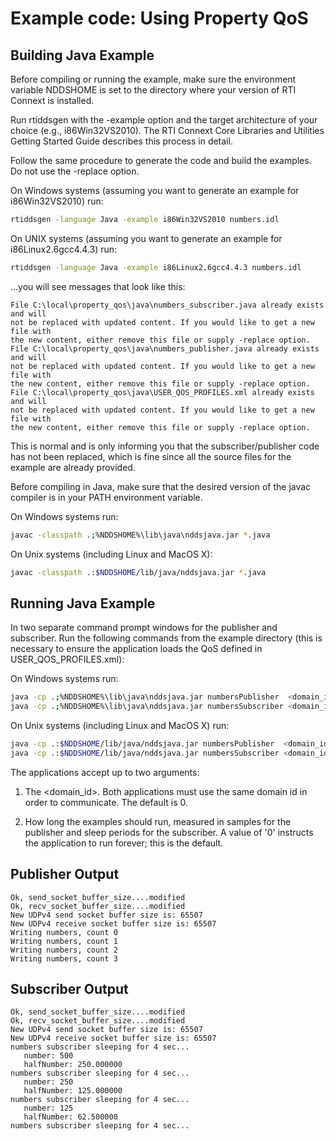 # Example code: Using Property QoS

## Building Java Example

Before compiling or running the example, make sure the environment variable
NDDSHOME is set to the directory where your version of RTI Connext is installed.

Run rtiddsgen with the -example option and the target architecture of your
choice (e.g., i86Win32VS2010). The RTI Connext Core Libraries and Utilities
Getting Started Guide describes this process in detail.

Follow the same procedure to generate the code and build the examples. Do not
use the -replace option.

On Windows systems (assuming you want to generate an example for i86Win32VS2010)
run:

```sh
rtiddsgen -language Java -example i86Win32VS2010 numbers.idl
```

On UNIX systems (assuming you want to generate an example for
i86Linux2.6gcc4.4.3) run:

```sh
rtiddsgen -language Java -example i86Linux2.6gcc4.4.3 numbers.idl
```

...you will see messages that look like this:

```plaintext
File C:\local\property_qos\java\numbers_subscriber.java already exists and will
not be replaced with updated content. If you would like to get a new file with
the new content, either remove this file or supply -replace option.
File C:\local\property_qos\java\numbers_publisher.java already exists and will
not be replaced with updated content. If you would like to get a new file with
the new content, either remove this file or supply -replace option.
File C:\local\property_qos\java\USER_QOS_PROFILES.xml already exists and will
not be replaced with updated content. If you would like to get a new file with
the new content, either remove this file or supply -replace option.
```

This is normal and is only informing you that the subscriber/publisher code has
not been replaced, which is fine since all the source files for the example are
already provided.

Before compiling in Java, make sure that the desired version of the javac
compiler is in your PATH environment variable.

On Windows systems run:

```sh
javac -classpath .;%NDDSHOME%\lib\java\nddsjava.jar *.java
```

On Unix systems (including Linux and MacOS X):

```sh
javac -classpath .:$NDDSHOME/lib/java/nddsjava.jar *.java
```

## Running Java Example

In two separate command prompt windows for the publisher and subscriber. Run the
following commands from the example directory (this is necessary to ensure the
application loads the QoS defined in USER_QOS_PROFILES.xml):

On Windows systems run:

```sh
java -cp .;%NDDSHOME%\lib\java\nddsjava.jar numbersPublisher  <domain_id> <samples_to_send>
java -cp .;%NDDSHOME%\lib\java\nddsjava.jar numbersSubscriber <domain_id> <sleep_periods>
```

On Unix systems (including Linux and MacOS X) run:

```sh
java -cp .:$NDDSHOME/lib/java/nddsjava.jar numbersPublisher  <domain_id> <samples_to_send>
java -cp .:$NDDSHOME/lib/java/nddsjava.jar numbersSubscriber <domain_id> <sleep_periods>
```

The applications accept up to two arguments:

1.  The <domain_id>. Both applications must use the same domain id in order to
    communicate. The default is 0.

2.  How long the examples should run, measured in samples for the publisher and
    sleep periods for the subscriber. A value of '0' instructs the application
    to run forever; this is the default.

## Publisher Output

```plaintext
Ok, send_socket_buffer_size....modified
Ok, recv_socket_buffer_size....modified
New UDPv4 send socket buffer size is: 65507
New UDPv4 receive socket buffer size is: 65507
Writing numbers, count 0
Writing numbers, count 1
Writing numbers, count 2
Writing numbers, count 3
```

## Subscriber Output

```plaintext
Ok, send_socket_buffer_size....modified
Ok, recv_socket_buffer_size....modified
New UDPv4 send socket buffer size is: 65507
New UDPv4 receive socket buffer size is: 65507
numbers subscriber sleeping for 4 sec...
   number: 500
   halfNumber: 250.000000
numbers subscriber sleeping for 4 sec...
   number: 250
   halfNumber: 125.000000
numbers subscriber sleeping for 4 sec...
   number: 125
   halfNumber: 62.500000
numbers subscriber sleeping for 4 sec...
```
